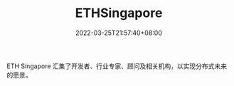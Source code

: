 ﻿---
weight: 
title: "ETHSingapore"
description: "ETH Singapore 汇集了开发者、行业专家、顾问及相关机构，以实现分布式未来的愿景"
date: 2022-03-25T21:57:40+08:00
lastmod: 2022-03-25T16:45:40+08:00
draft: false
authors: ["Metabd"]
featuredImage: "ethsingapore.jpg"
link: ""
tags: ["元宇宙社区","ETHSingapore"]
categories: ["navigation"]
navigation: ["元宇宙社区"]
lightgallery: true
toc: true
pinned: false
recommend: false
recommend1: false
---
ETH Singapore 汇集了开发者、行业专家、顾问及相关机构，以实现分布式未来的愿景。

